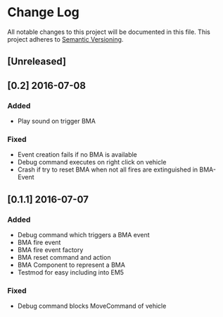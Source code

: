 # Change Log
All notable changes to this project will be documented in this file.
This project adheres to [Semantic Versioning](http://semver.org/).

## [Unreleased]

## [0.2] 2016-07-08
### Added
- Play sound on trigger BMA

### Fixed
- Event creation fails if no BMA is available
- Debug command executes on right click on vehicle
- Crash if try to reset BMA when not all fires are extinguished in BMA-Event

## [0.1.1] 2016-07-07
### Added
- Debug command which triggers a BMA event
- BMA fire event
- BMA fire event factory
- BMA reset command and action
- BMA Component to represent a BMA
- Testmod for easy including into EM5

### Fixed
- Debug command blocks MoveCommand of vehicle

